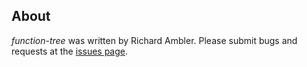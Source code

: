 ## About

*function-tree* was written by Richard Ambler. Please submit bugs and requests at the [issues page](https://bitbucket.org/ram6ler/function-tree/issues).